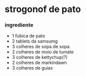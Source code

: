 # strogonof de pato

### ingrediente

-  1 fubica de pato
- 2 tablets da samsumg
- 3 colheres de sopa de sopa
- 2 colheres de moio de tumate
- 3 colheres de kettychup(?)
-  2 colheres de markindawn
-  3 colheres de guias
